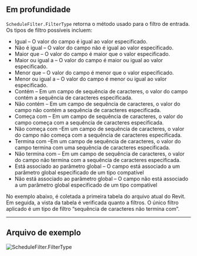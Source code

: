 ## Em profundidade
`ScheduleFilter.FilterType` retorna o método usado para o filtro de entrada.
Os tipos de filtro possíveis incluem:

- Igual – O valor do campo é igual ao valor especificado.
- Não é igual – O valor do campo não é igual ao valor especificado.
- Maior que – O valor do campo é maior que o valor especificado.
- Maior ou igual a – O valor do campo é maior ou igual ao valor especificado.
- Menor que – O valor do campo é menor que o valor especificado.
- Menor ou igual a – O valor do campo é menor ou igual ao valor especificado.
- Contém – Em um campo de sequência de caracteres, o valor do campo contém a sequência de caracteres especificada.
- Não contém – Em um campo de sequência de caracteres, o valor do campo não contém a sequência de caracteres especificada.
- Começa com – Em um campo de sequência de caracteres, o valor do campo começa com a sequência de caracteres especificada.
- Não começa com –Em um campo de sequência de caracteres, o valor do campo não começa com a sequência de caracteres especificada.
- Termina com –Em um campo de sequência de caracteres, o valor do campo termina com uma sequência de caracteres especificada.
- Não termina com – Em um campo de sequência de caracteres, o valor do campo não termina com a sequência de caracteres especificada.
- Está associado ao parâmetro global – O campo está associado a um parâmetro global especificado de um tipo compatível
- Não está associado ao parâmetro global – O campo não está associado a um parâmetro global especificado de um tipo compatível

No exemplo abaixo, é coletada a primeira tabela do arquivo atual do Revit. Em seguida, a vista da tabela é verificada quanto a filtros. O único filtro aplicado é um tipo de filtro “sequência de caracteres não termina com”.
___
## Arquivo de exemplo

![ScheduleFilter.FilterType](./Revit.Schedules.ScheduleFilter.FilterType_img.jpg)
